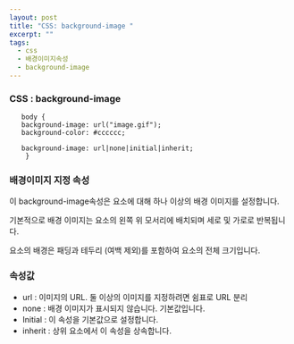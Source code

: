 ```yaml
---
layout: post
title: "CSS: background-image "
excerpt: ""
tags: 
  - css
  - 배경이미지속성
  - background-image
---
```



### CSS : background-image

```
   body {
   background-image: url("image.gif");
   background-color: #cccccc;
   
   background-image: url|none|initial|inherit;
    }

```

### 배경이미지 지정 속성

이 background-image속성은 요소에 대해 하나 이상의 배경 이미지를 설정합니다.

기본적으로 배경 이미지는 요소의 왼쪽 위 모서리에 배치되며 세로 및 가로로 반복됩니다.

요소의 배경은 패딩과 테두리 (여백 제외)를 포함하여 요소의 전체 크기입니다.

### 속성값

- url : 이미지의 URL. 둘 이상의 이미지를 지정하려면 쉼표로 URL 분리
- none  : 배경 이미지가 표시되지 않습니다. 기본값입니다.
- Initial  : 이 속성을 기본값으로 설정합니다.
- inherit : 상위 요소에서 이 속성을 상속합니다.

   


